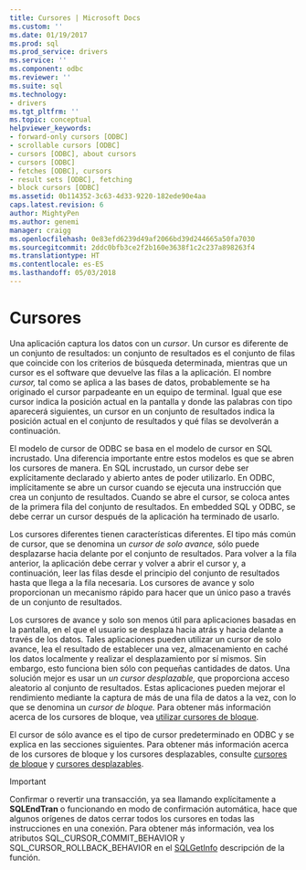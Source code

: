 ```yaml
---
title: Cursores | Microsoft Docs
ms.custom: ''
ms.date: 01/19/2017
ms.prod: sql
ms.prod_service: drivers
ms.service: ''
ms.component: odbc
ms.reviewer: ''
ms.suite: sql
ms.technology:
- drivers
ms.tgt_pltfrm: ''
ms.topic: conceptual
helpviewer_keywords:
- forward-only cursors [ODBC]
- scrollable cursors [ODBC]
- cursors [ODBC], about cursors
- cursors [ODBC]
- fetches [ODBC], cursors
- result sets [ODBC], fetching
- block cursors [ODBC]
ms.assetid: 0b114352-3c63-4d33-9220-182ede90e4aa
caps.latest.revision: 6
author: MightyPen
ms.author: genemi
manager: craigg
ms.openlocfilehash: 0e83efd6239d49af2066bd39d244665a50fa7030
ms.sourcegitcommit: 2ddc0bfb3ce2f2b160e3638f1c2c237a898263f4
ms.translationtype: HT
ms.contentlocale: es-ES
ms.lasthandoff: 05/03/2018
---
```

# <a name="cursors"></a>Cursores
Una aplicación captura los datos con un *cursor*. Un cursor es diferente de un conjunto de resultados: un conjunto de resultados es el conjunto de filas que coincide con los criterios de búsqueda determinada, mientras que un cursor es el software que devuelve las filas a la aplicación. El nombre *cursor,* tal como se aplica a las bases de datos, probablemente se ha originado el cursor parpadeante en un equipo de terminal. Igual que ese cursor indica la posición actual en la pantalla y donde las palabras con tipo aparecerá siguientes, un cursor en un conjunto de resultados indica la posición actual en el conjunto de resultados y qué filas se devolverán a continuación.  
  
 El modelo de cursor de ODBC se basa en el modelo de cursor en SQL incrustado. Una diferencia importante entre estos modelos es que se abren los cursores de manera. En SQL incrustado, un cursor debe ser explícitamente declarado y abierto antes de poder utilizarlo. En ODBC, implícitamente se abre un cursor cuando se ejecuta una instrucción que crea un conjunto de resultados. Cuando se abre el cursor, se coloca antes de la primera fila del conjunto de resultados. En embedded SQL y ODBC, se debe cerrar un cursor después de la aplicación ha terminado de usarlo.  
  
 Los cursores diferentes tienen características diferentes. El tipo más común de cursor, que se denomina un *cursor de solo avance,* sólo puede desplazarse hacia delante por el conjunto de resultados. Para volver a la fila anterior, la aplicación debe cerrar y volver a abrir el cursor y, a continuación, leer las filas desde el principio del conjunto de resultados hasta que llega a la fila necesaria. Los cursores de avance y solo proporcionan un mecanismo rápido para hacer que un único paso a través de un conjunto de resultados.  
  
 Los cursores de avance y solo son menos útil para aplicaciones basadas en la pantalla, en el que el usuario se desplaza hacia atrás y hacia delante a través de los datos. Tales aplicaciones pueden utilizar un cursor de solo avance, lea el resultado de establecer una vez, almacenamiento en caché los datos localmente y realizar el desplazamiento por sí mismos. Sin embargo, esto funciona bien sólo con pequeñas cantidades de datos. Una solución mejor es usar un *un cursor desplazable,* que proporciona acceso aleatorio al conjunto de resultados. Estas aplicaciones pueden mejorar el rendimiento mediante la captura de más de una fila de datos a la vez, con lo que se denomina un *cursor de bloque.* Para obtener más información acerca de los cursores de bloque, vea [utilizar cursores de bloque](../../../odbc/reference/develop-app/using-block-cursors.md).  
  
 El cursor de sólo avance es el tipo de cursor predeterminado en ODBC y se explica en las secciones siguientes. Para obtener más información acerca de los cursores de bloque y los cursores desplazables, consulte [cursores de bloque](../../../odbc/reference/develop-app/block-cursors.md) y [cursores desplazables](../../../odbc/reference/develop-app/scrollable-cursors.md).  
  
> [!IMPORTANT]  
>  Confirmar o revertir una transacción, ya sea llamando explícitamente a **SQLEndTran** o funcionando en modo de confirmación automática, hace que algunos orígenes de datos cerrar todos los cursores en todas las instrucciones en una conexión. Para obtener más información, vea los atributos SQL_CURSOR_COMMIT_BEHAVIOR y SQL_CURSOR_ROLLBACK_BEHAVIOR en el [SQLGetInfo](../../../odbc/reference/syntax/sqlgetinfo-function.md) descripción de la función.
